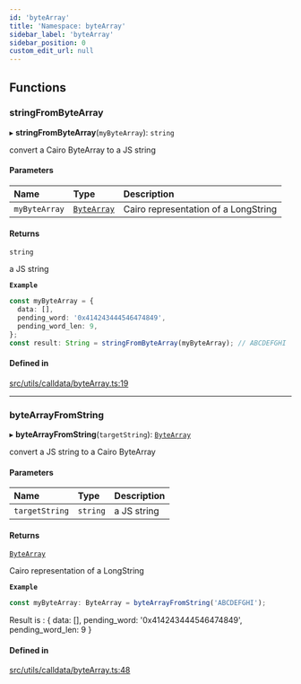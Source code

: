 ```yaml
---
id: 'byteArray'
title: 'Namespace: byteArray'
sidebar_label: 'byteArray'
sidebar_position: 0
custom_edit_url: null
---
```


## Functions

### stringFromByteArray

▸ **stringFromByteArray**(`myByteArray`): `string`

convert a Cairo ByteArray to a JS string

#### Parameters

| Name          | Type                              | Description                          |
| :------------ | :-------------------------------- | :----------------------------------- |
| `myByteArray` | [`ByteArray`](types.md#bytearray) | Cairo representation of a LongString |

#### Returns

`string`

a JS string

**`Example`**

```typescript
const myByteArray = {
  data: [],
  pending_word: '0x414243444546474849',
  pending_word_len: 9,
};
const result: String = stringFromByteArray(myByteArray); // ABCDEFGHI
```

#### Defined in

[src/utils/calldata/byteArray.ts:19](https://github.com/starknet-io/starknet.js/blob/v6.23.1/src/utils/calldata/byteArray.ts#L19)

---

### byteArrayFromString

▸ **byteArrayFromString**(`targetString`): [`ByteArray`](types.md#bytearray)

convert a JS string to a Cairo ByteArray

#### Parameters

| Name           | Type     | Description |
| :------------- | :------- | :---------- |
| `targetString` | `string` | a JS string |

#### Returns

[`ByteArray`](types.md#bytearray)

Cairo representation of a LongString

**`Example`**

```typescript
const myByteArray: ByteArray = byteArrayFromString('ABCDEFGHI');
```

Result is :
{
data: [],
pending_word: '0x414243444546474849',
pending_word_len: 9
}

#### Defined in

[src/utils/calldata/byteArray.ts:48](https://github.com/starknet-io/starknet.js/blob/v6.23.1/src/utils/calldata/byteArray.ts#L48)
